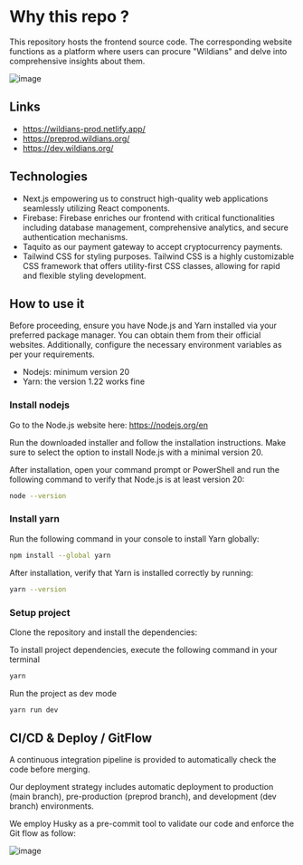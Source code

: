 # Why this repo ?

This repository hosts the frontend source code. The corresponding website functions as a platform where users can procure "Wildians" and delve into comprehensive insights about them.

![image](https://github.com/areschain-organization/Wildians-frontend/assets/70762494/7d6512ca-7253-4202-8c27-9f33b6c2e4b1)


## Links
- https://wildians-prod.netlify.app/
- https://preprod.wildians.org/
- https://dev.wildians.org/

## Technologies

- Next.js empowering us to construct high-quality web applications seamlessly utilizing React components.
- Firebase: Firebase enriches our frontend with critical functionalities including database management, comprehensive analytics, and secure authentication mechanisms.
- Taquito as our payment gateway to accept cryptocurrency payments.
- Tailwind CSS for styling purposes. Tailwind CSS is a highly customizable CSS framework that offers utility-first CSS classes, allowing for rapid and flexible styling development. 

## How to use it

Before proceeding, ensure you have Node.js and Yarn installed via your preferred package manager. You can obtain them from their official websites. Additionally, configure the necessary environment variables as per your requirements.

- Nodejs: minimum version 20
- Yarn: the version 1.22 works fine

### Install nodejs

Go to the Node.js website here: https://nodejs.org/en

Run the downloaded installer and follow the installation instructions. Make sure to select the option to install Node.js with a minimal version 20.

After installation, open your command prompt or PowerShell and run the following command to verify that Node.js is at least version 20:

```bash
node --version
```

### Install yarn

Run the following command in your console to install Yarn globally:

```bash
npm install --global yarn
```

After installation, verify that Yarn is installed correctly by running:

```bash
yarn --version
```

### Setup project
Clone the repository and install the dependencies:

To install project dependencies, execute the following command in your terminal

```bash
yarn
```

Run the project as dev mode

```bash
yarn run dev
```

## CI/CD & Deploy / GitFlow

A continuous integration pipeline is provided to automatically check the code before merging.

Our deployment strategy includes automatic deployment to production (main branch), pre-production (preprod branch), and development (dev branch) environments.

We employ Husky as a pre-commit tool to validate our code and enforce the Git flow as follow:

![image](https://github.com/areschain-organization/Wildians-frontend/assets/70762494/1793bec2-54b2-40ed-a6b1-c535a424e020)



